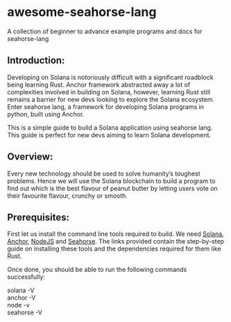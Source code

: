 # awesome-seahorse-lang
A collection of beginner to advance example programs and docs for seahorse-lang


## Introduction:
Developing on Solana is notoriously difficult with a significant roadblock being learning Rust. Anchor framework abstracted away a lot of complexities involved in building on Solana, however, learning Rust still remains a barrier for new devs looking to explore the Solana ecosystem. Enter seahorse lang, a framework for developing Solana programs in python, built using Anchor.

This is a simple guide to build a Solana application using seahorse lang. This guide is perfect for new devs aiming to learn Solana development.

## Overview:
Every new technology should be used to solve humanity’s toughest problems. Hence we will use the Solana blockchain to build a program to find out which is the best flavour of peanut butter by letting users vote on their favourite flavour, crunchy or smooth.

## Prerequisites:
First let us install the command line tools required to build. We need <a href="https://docs.solana.com/cli/install-solana-cli-tools">Solana</a>, <a href="https://book.anchor-lang.com/introduction/introduction.html"> Anchor</a>, <a href="https://nodejs.org/en/">NodeJS</a> and <a href="https://seahorse-lang.org/docs/installation">Seahorse</a>. The links provided contain the step-by-step guide on installing these tools and the dependencies required for them like Rust.

Once done, you should be able to run the following commands successfully:

solana -V<br/>
anchor -V<br/>
node -v<br/>
seahorse -V<br/>
